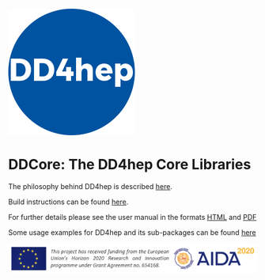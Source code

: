 ![DDCore](../doc/logo_small.png)

DDCore: The DD4hep Core Libraries
=================================

The philosophy behind DD4hep is described [here](https://dd4hep.web.cern.ch/dd4hep/usermanuals/DD4hepManual/DD4hepManualch1.html#x2-10001).

Build instructions can be found [here](https://dd4hep.web.cern.ch/dd4hep/usermanuals/DD4hepManual/DD4hepManualch2.html#x3-110002).

For further details please see the user manual in the formats
[HTML](https://dd4hep.web.cern.ch/dd4hep/usermanuals/DD4hepManual/DD4hepManual.html)
and
[PDF](https://dd4hep.web.cern.ch/dd4hep/usermanuals/DD4hepManual/DD4hepManual.pdf)

Some usage examples for DD4hep and its sub-packages can be found [here](../examples/)

![HORIZON2020](../doc/usermanuals/DD4hep/figures/AIDA-2020.png)
